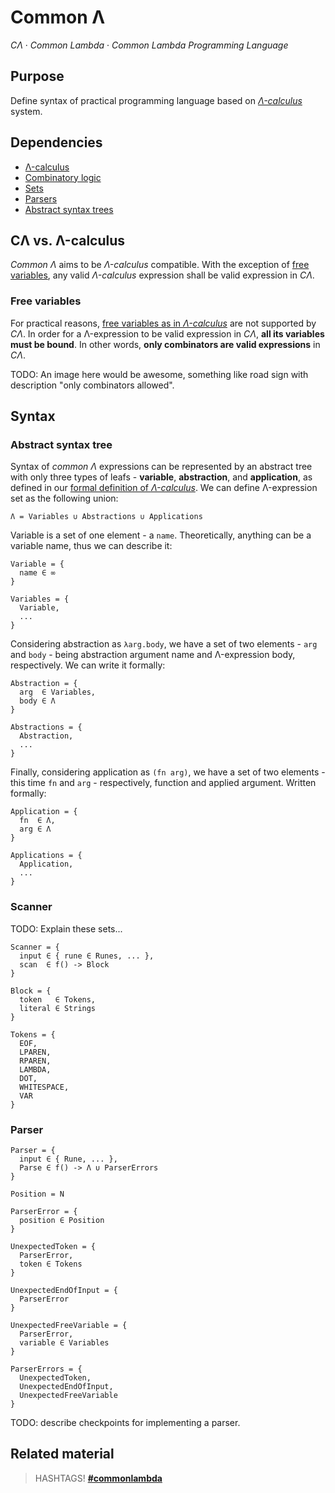 # Common Λ

_CΛ_ &middot; _Common Lambda_ &middot; _Common Lambda Programming Language_

## Purpose

Define syntax of practical programming language based on [_Λ-calculus_](./lambda-calculus) system.

## Dependencies

* [Λ-calculus](./lambda-calculus)
* [Combinatory logic](./combinatory-logic)
* [Sets](./sets)
* [Parsers](./parsers)
* [Abstract syntax trees](./abstract-syntax-trees)

## CΛ vs. Λ-calculus

_Common Λ_ aims to be _Λ-calculus_ compatible. With the exception of [free variables](#free-variables), any valid _Λ-calculus_ expression shall be valid expression in _CΛ_.

### Free variables

For practical reasons, [free variables as in _Λ-calculus_](./lambda-calulus#free-variables) are not supported by _CΛ_. In order for a Λ-expression to be valid expression in _CΛ_, **all its variables must be bound**. In other words, **only combinators are valid expressions** in _CΛ_.

TODO: An image here would be awesome, something like road sign with description "only combinators allowed".

## Syntax

### Abstract syntax tree

Syntax of _common Λ_ expressions can be represented by an abstract tree with only three types of leafs - **variable**, **abstraction**, and **application**, as defined in our [formal definition of _Λ-calculus_](./lambda-calculus#formal-definition). We can define Λ-expression set as the following union:

```
Λ = Variables ∪ Abstractions ∪ Applications
```

Variable is a set of one element - a `name`. Theoretically, anything can be a variable name, thus we can describe it:

```
Variable = { 
  name ∈ ∞
}

Variables = {
  Variable,
  ...
}
```

Considering abstraction as `λarg.body`, we have a set of two elements - `arg` and `body` - being abstraction argument name and Λ-expression body, respectively. We can write it formally:

```
Abstraction = { 
  arg  ∈ Variables, 
  body ∈ Λ
}

Abstractions = { 
  Abstraction, 
  ...
}
```

Finally, considering application as `(fn arg)`, we have a set of two elements - this time `fn` and `arg` - respectively, function and applied argument. Written formally:

```
Application = { 
  fn  ∈ Λ, 
  arg ∈ Λ
}

Applications = {
  Application,
  ...
}
```

### Scanner

TODO: Explain these sets...

```
Scanner = { 
  input ∈ { rune ∈ Runes, ... },
  scan  ∈ f() -> Block
}

Block = {
  token   ∈ Tokens,
  literal ∈ Strings
}

Tokens = { 
  EOF,
  LPAREN, 
  RPAREN, 
  LAMBDA, 
  DOT, 
  WHITESPACE, 
  VAR
}
```

### Parser

```
Parser = { 
  input ∈ { Rune, ... },
  Parse ∈ f() -> Λ ∪ ParserErrors
}

Position = N

ParserError = {
  position ∈ Position
}

UnexpectedToken = {
  ParserError,
  token ∈ Tokens
}

UnexpectedEndOfInput = {
  ParserError
}

UnexpectedFreeVariable = {
  ParserError,
  variable ∈ Variables
}

ParserErrors = {
  UnexpectedToken,
  UnexpectedEndOfInput,
  UnexpectedFreeVariable
}
```

TODO: describe checkpoints for implementing a parser.

## Related material

> HASHTAGS! [**#commonlambda**](/hashtag/commonlambda)
